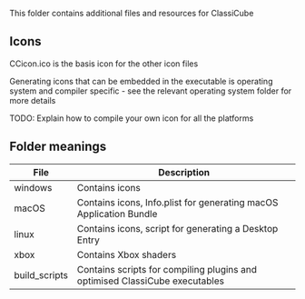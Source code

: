 This folder contains additional files and resources for ClassiCube

## Icons

CCicon.ico is the basis icon for the other icon files

Generating icons that can be embedded in the executable is operating system and compiler specific - see the relevant operating system folder for more details

TODO: Explain how to compile your own icon for all the platforms

## Folder meanings

|File|Description|
|--------|-------|
|windows | Contains icons |
|macOS | Contains icons, Info.plist for generating macOS Application Bundle |
|linux | Contains icons, script for generating a Desktop Entry |
|xbox | Contains Xbox shaders |
|build_scripts | Contains scripts for compiling plugins and optimised ClassiCube executables|